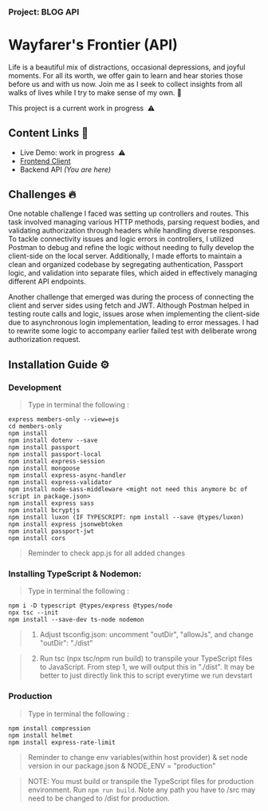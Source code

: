 ### Project: BLOG API

# Wayfarer's Frontier (API)

Life is a beautiful mix of distractions, occasional depressions, and joyful moments. For all its worth, we offer gain to learn and hear stories those before us and with us now. Join me as I seek to collect insights from all walks of lives while I try to make sense of my own. 🧳

This project is a current work in progress  ⚠️

## Content Links 🚀

- Live Demo: work in progress  ⚠️
- [Frontend Client](https://github.com/NovaCat35/blog-client)
- Backend API _(You are here)_

## Challenges 🔥

One notable challenge I faced was setting up controllers and routes. This task involved managing various HTTP methods, parsing request bodies, and validating authorization through headers while handling diverse responses. To tackle connectivity issues and logic errors in controllers, I utilized Postman to debug and refine the logic without needing to fully develop the client-side on the local server. Additionally, I made efforts to maintain a clean and organized codebase by segregating authentication, Passport logic, and validation into separate files, which aided in effectively managing different API endpoints.

Another challenge that emerged was during the process of connecting the client and server sides using fetch and JWT. Although Postman helped in testing route calls and logic, issues arose when implementing the client-side due to asynchronous login implementation, leading to error messages. I had to rewrite some logic to accompany earlier failed test with deliberate wrong authorization request.

## Installation Guide ⚙️

### Development

> Type in terminal the following :

```
express members-only --view=ejs
cd members-only
npm install
npm install dotenv --save
npm install passport
npm install passport-local
npm install express-session
npm install mongoose
npm install express-async-handler
npm install express-validator
npm install node-sass-middleware <might not need this anymore bc of script in package.json>
npm install express sass
npm install bcryptjs
npm install luxon (IF TYPESCRIPT: npm install --save @types/luxon)
npm install express jsonwebtoken
npm install passport-jwt
npm install cors
```

> Reminder to check app.js for all added changes

### Installing TypeScript & Nodemon:

> Type in terminal the following :

```
npm i -D typescript @types/express @types/node
npx tsc --init
npm install --save-dev ts-node nodemon
```

> 1. Adjust tsconfig.json: uncomment "outDir", "allowJs", and change "outDir": "./dist"

> 2. Run tsc (npx tsc/npm run build) to transpile your TypeScript files to JavaScript. From step 1, we will output this in "./dist". It may be better to just directly link this to script everytime we run devstart

### Production

> Type in terminal the following :

```
npm install compression
npm install helmet
npm install express-rate-limit
```

> Reminder to change env variables(within host provider) & set node version in our package.json & NODE_ENV = "production"

> NOTE: You must build or transpile the TypeScript files for production environment. Run `npm run build`. Note any path you have to /src may need to be changed to /dist for production.
